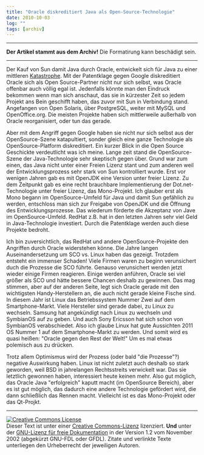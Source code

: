 ```yaml
---
title: "Oracle diskreditiert Java als Open-Source-Technologie"
date: 2010-10-03
log: ""
tags: [archiv]
---
```

<hr><b>Der Artikel stammt aus dem Archiv!</b> Die Formatirung kann beschädigt sein.<hr>
<p>Der Kauf von Sun damit Java durch Oracle, entwickelt sich für Java zu einer mittleren <a href="http://www.pro-linux.de/news/1/16145/fsf-aeussert-sich-zur-klage-von-oracle-gegen-google.html">Katastrophe</a>. Mit der Patentklage gegen Google diskreditiert Oracle sich als Open Source-Partner nicht nur sich selbst, was Oracle offenbar auch völlig egal ist. Jedenfalls könnte man den Eindruck bekommen wenn man sich anschaut, das sie in kürzester Zeit so jedem Projekt ans Bein geschifft haben, das zuvor mit Sun in Verbindung stand. Angefangen von Open Solaris, über PostgreSQL, weiter mit MySQL und OpenOffice.org. Die meisten Projekte haben sich mittlerweile außerhalb von Oracle reorganisiert, oder tun das gerade.  </p>

<p>Aber mit dem Angriff gegen Google haben sie nicht nur sich selbst aus der OpenSource-Szene katapultiert, sonder gleich eine ganze Technologie als OpenSource-Platform diskreditiert. Ein kurzer Blick in die Open Source Geschickte verdeutlicht was ich meine. Lange zeit stand die OpenSource-Szene der Java-Technologie sehr skeptisch gegen über. Grund war zum einen, das Java nicht unter einer Freien Lizenz stant und zum anderen weil der Entwicklungsprozess sehr stark von Sun kontrolliert wurde. Erst vor wenigen Jahren gab es mit OpenJDK eine Version unter freier Lizenz. Zu dem Zeitpunkt gab es eine recht brauchbare Implementierung der Dot.net-Technologie unter freier Lizenz, das Mono-Projekt. Ich glauber erst als Mono begann im OpenSource-Umfeld für Java und damit Sun gefählich zu werden, entschloss man sich zur Freigabe von OpenJDK und die Öffnung des Entwicklungsprozesse. Das wiederum förderte die Akzeptanz von Jave im OpenSource-Umfeld. RedHat z.B. hat in den letzten Jahren sehr viel Geld in Java-Technologie investiert. Durch die Patentklage werden auch diese Projekte bedroht.  </p>

<p>Ich bin zuversichtlich, das RedHat und andere OpenSource-Projekte den Angriffen durch Oracle widerstehen könne. Die Jahre langen Auseinandersetzung um SCO vs. Linux haben das gezeigt. Trotzdem entsteht ein immenser Schaden! Viele Firmen waren zu beginn verunsichert duch die Prozesse die SCO führte. Genauso verunsichert werden jetzt wieder einige Firmen reagieren. Einige werden anführen, Oracle sei viel größer als SCO und hätte bessere Chancen deshalb zu gewinnen. Das mag stimmen, aber auf der anderen Seite, legt sich Oracle gerade mit den wichtigsten Handy-Herstellern an, die auch nicht gerade kleine Fische sind. In diesem Jahr ist Linux das Betriebssystem Nummer Zwei auf dem Smartphone-Markt. Viele Hersteller sind gerade dabei, zu Linux zu wechseln. Samsung hat angekündigt nach Linux zu wechseln und SymbianOS auf zu geben. Und auch Sony Ericsson hat sich schon von SymbianOS verabschiedet. Also ich glaube Linux hat gute Aussichten 2011 OS Nummer 1 auf dem Smartphone-Markt zu werden. Und somit wird es quasi heißen: "Oracle gegen den Rest der Welt!" Um es mal etwas polemisch aus zu drücken. </p>

<p>Trotz allem Optimismus wird der Prozess (oder bald "die Prozesse"?) negative Auswirkung haben. Linux ist nicht zuletzt auch deshalb so stark geworden, weil BSD in jahrelangen Rechtsstreits verwickelt war. Das sie letztlich gewonnen haben, interessiert heute keinen mehr. Also gut möglich, das Oracle Java "erfolgreich" kaputt macht (im OpenSource Bereich), aber es ist gut möglich, das dadurch eine andere Technologie gefördert wird, die dann schließlich das Rennen macht. Vielleicht ist es das Mono-Projekt oder das Qt-Projkt. </p>


<hr />
<p><a rel="license" href="http://creativecommons.org/licenses/by-sa/3.0/de/"><img alt="Creative Commons License" style="border-width: 0pt;" src="http://i.creativecommons.org/l/by-sa/3.0/de/88x31.png" /></a><br />
Dieser <span xmlns:dc="http://purl.org/dc/elements/1.1/" href="http://purl.org/dc/dcmitype/Text" rel="dc:type">Text</span> ist unter einer <a rel="license" href="http://creativecommons.org/licenses/by-sa/3.0/de/">Creative Commons-Lizenz</a> lizenziert. <b>Und</b> unter der <a href="http://de.wikipedia.org/wiki/GFDL">GNU-Lizenz f&uuml;r freie Dokumentation</a> in der Version 1.2 vom November 2002 (abgek&uuml;rzt GNU-FDL oder GFDL). Zitate und verlinkte Texte unterliegen den Urheberrecht der jeweiligen Autoren.</p>
